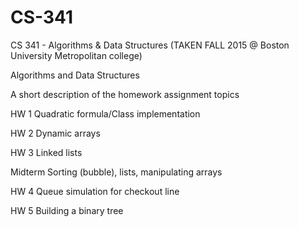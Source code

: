 # CS-341

CS 341 - Algorithms & Data Structures (TAKEN FALL 2015 @ Boston University Metropolitan college)

Algorithms and Data Structures

A short description of the homework assignment topics


HW 1 Quadratic formula/Class implementation

HW 2 Dynamic arrays

HW 3 Linked lists

Midterm Sorting (bubble), lists, manipulating arrays

HW 4 Queue simulation for checkout line

HW 5 Building a binary tree
